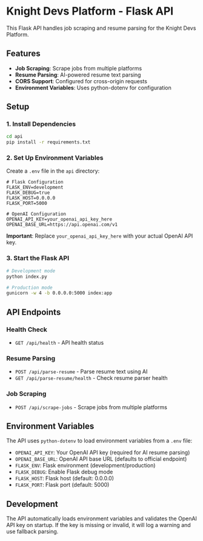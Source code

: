 # Knight Devs Platform - Flask API

This Flask API handles job scraping and resume parsing for the Knight Devs Platform.

## Features

- **Job Scraping**: Scrape jobs from multiple platforms
- **Resume Parsing**: AI-powered resume text parsing
- **CORS Support**: Configured for cross-origin requests
- **Environment Variables**: Uses python-dotenv for configuration

## Setup

### 1. Install Dependencies

```bash
cd api
pip install -r requirements.txt
```

### 2. Set Up Environment Variables

Create a `.env` file in the `api` directory:

```env
# Flask Configuration
FLASK_ENV=development
FLASK_DEBUG=true
FLASK_HOST=0.0.0.0
FLASK_PORT=5000

# OpenAI Configuration
OPENAI_API_KEY=your_openai_api_key_here
OPENAI_BASE_URL=https://api.openai.com/v1
```

**Important**: Replace `your_openai_api_key_here` with your actual OpenAI API key.

### 3. Start the Flask API

```bash
# Development mode
python index.py

# Production mode
gunicorn -w 4 -b 0.0.0.0:5000 index:app
```

## API Endpoints

### Health Check
- `GET /api/health` - API health status

### Resume Parsing
- `POST /api/parse-resume` - Parse resume text using AI
- `GET /api/parse-resume/health` - Check resume parser health

### Job Scraping
- `POST /api/scrape-jobs` - Scrape jobs from multiple platforms

## Environment Variables

The API uses `python-dotenv` to load environment variables from a `.env` file:

- `OPENAI_API_KEY`: Your OpenAI API key (required for AI resume parsing)
- `OPENAI_BASE_URL`: OpenAI API base URL (defaults to official endpoint)
- `FLASK_ENV`: Flask environment (development/production)
- `FLASK_DEBUG`: Enable Flask debug mode
- `FLASK_HOST`: Flask host (default: 0.0.0.0)
- `FLASK_PORT`: Flask port (default: 5000)

## Development

The API automatically loads environment variables and validates the OpenAI API key on startup. If the key is missing or invalid, it will log a warning and use fallback parsing.
